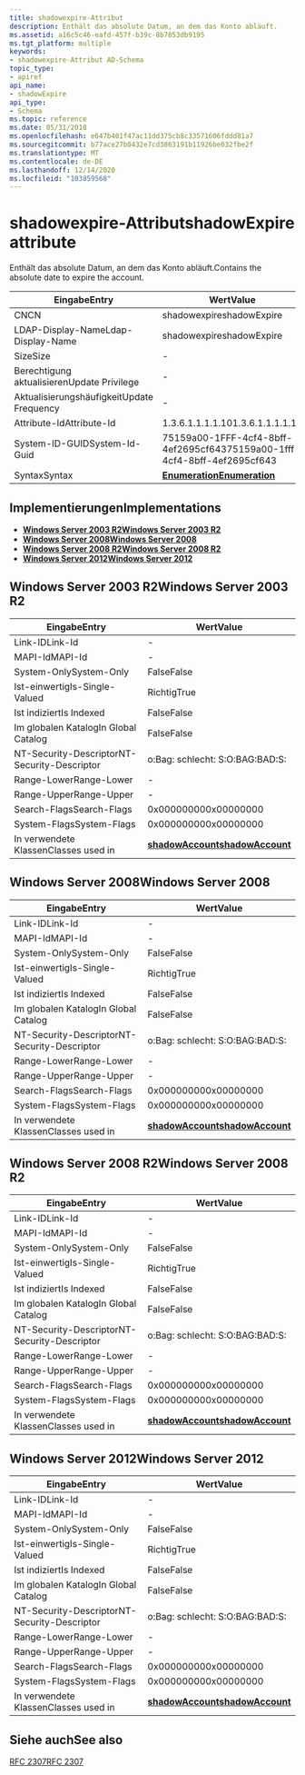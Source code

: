 ```yaml
---
title: shadowexpire-Attribut
description: Enthält das absolute Datum, an dem das Konto abläuft.
ms.assetid: a16c5c46-eafd-457f-b39c-8b7053db9195
ms.tgt_platform: multiple
keywords:
- shadowexpire-Attribut AD-Schema
topic_type:
- apiref
api_name:
- shadowExpire
api_type:
- Schema
ms.topic: reference
ms.date: 05/31/2018
ms.openlocfilehash: e647b401f47ac11dd375cb8c33571606fddd81a7
ms.sourcegitcommit: b77ace27b0432e7cd3863191b11926be032fbe2f
ms.translationtype: MT
ms.contentlocale: de-DE
ms.lasthandoff: 12/14/2020
ms.locfileid: "103859568"
---
```

# <a name="shadowexpire-attribute"></a><span data-ttu-id="6156e-104">shadowexpire-Attribut</span><span class="sxs-lookup"><span data-stu-id="6156e-104">shadowExpire attribute</span></span>

<span data-ttu-id="6156e-105">Enthält das absolute Datum, an dem das Konto abläuft.</span><span class="sxs-lookup"><span data-stu-id="6156e-105">Contains the absolute date to expire the account.</span></span>



| <span data-ttu-id="6156e-106">Eingabe</span><span class="sxs-lookup"><span data-stu-id="6156e-106">Entry</span></span> | <span data-ttu-id="6156e-107">Wert</span><span class="sxs-lookup"><span data-stu-id="6156e-107">Value</span></span> |
|-------------------|--------------------------------------|
| <span data-ttu-id="6156e-108">CN</span><span class="sxs-lookup"><span data-stu-id="6156e-108">CN</span></span>                | <span data-ttu-id="6156e-109">shadowexpire</span><span class="sxs-lookup"><span data-stu-id="6156e-109">shadowExpire</span></span>                         |
| <span data-ttu-id="6156e-110">LDAP-Display-Name</span><span class="sxs-lookup"><span data-stu-id="6156e-110">Ldap-Display-Name</span></span> | <span data-ttu-id="6156e-111">shadowexpire</span><span class="sxs-lookup"><span data-stu-id="6156e-111">shadowExpire</span></span>                         |
| <span data-ttu-id="6156e-112">Size</span><span class="sxs-lookup"><span data-stu-id="6156e-112">Size</span></span>              | \-                                   |
| <span data-ttu-id="6156e-113">Berechtigung aktualisieren</span><span class="sxs-lookup"><span data-stu-id="6156e-113">Update Privilege</span></span>  | \-                                   |
| <span data-ttu-id="6156e-114">Aktualisierungshäufigkeit</span><span class="sxs-lookup"><span data-stu-id="6156e-114">Update Frequency</span></span>  | \-                                   |
| <span data-ttu-id="6156e-115">Attribute-Id</span><span class="sxs-lookup"><span data-stu-id="6156e-115">Attribute-Id</span></span>      | <span data-ttu-id="6156e-116">1.3.6.1.1.1.1.10</span><span class="sxs-lookup"><span data-stu-id="6156e-116">1.3.6.1.1.1.1.10</span></span>                     |
| <span data-ttu-id="6156e-117">System-ID-GUID</span><span class="sxs-lookup"><span data-stu-id="6156e-117">System-Id-Guid</span></span>    | <span data-ttu-id="6156e-118">75159a00-1FFF-4cf4-8bff-4ef2695cf643</span><span class="sxs-lookup"><span data-stu-id="6156e-118">75159a00-1fff-4cf4-8bff-4ef2695cf643</span></span> |
| <span data-ttu-id="6156e-119">Syntax</span><span class="sxs-lookup"><span data-stu-id="6156e-119">Syntax</span></span>            | [<span data-ttu-id="6156e-120">**Enumeration**</span><span class="sxs-lookup"><span data-stu-id="6156e-120">**Enumeration**</span></span>](s-enumeration.md) |



## <a name="implementations"></a><span data-ttu-id="6156e-121">Implementierungen</span><span class="sxs-lookup"><span data-stu-id="6156e-121">Implementations</span></span>

-   [<span data-ttu-id="6156e-122">**Windows Server 2003 R2**</span><span class="sxs-lookup"><span data-stu-id="6156e-122">**Windows Server 2003 R2**</span></span>](#windows-server-2003-r2)
-   [<span data-ttu-id="6156e-123">**Windows Server 2008**</span><span class="sxs-lookup"><span data-stu-id="6156e-123">**Windows Server 2008**</span></span>](#windows-server-2008)
-   [<span data-ttu-id="6156e-124">**Windows Server 2008 R2**</span><span class="sxs-lookup"><span data-stu-id="6156e-124">**Windows Server 2008 R2**</span></span>](#windows-server-2008-r2)
-   [<span data-ttu-id="6156e-125">**Windows Server 2012**</span><span class="sxs-lookup"><span data-stu-id="6156e-125">**Windows Server 2012**</span></span>](#windows-server-2012)

## <a name="windows-server-2003-r2"></a><span data-ttu-id="6156e-126">Windows Server 2003 R2</span><span class="sxs-lookup"><span data-stu-id="6156e-126">Windows Server 2003 R2</span></span>



| <span data-ttu-id="6156e-127">Eingabe</span><span class="sxs-lookup"><span data-stu-id="6156e-127">Entry</span></span> | <span data-ttu-id="6156e-128">Wert</span><span class="sxs-lookup"><span data-stu-id="6156e-128">Value</span></span> |
|------------------------|-----------------------------------------------------|
| <span data-ttu-id="6156e-129">Link-ID</span><span class="sxs-lookup"><span data-stu-id="6156e-129">Link-Id</span></span>                | \-                                                  |
| <span data-ttu-id="6156e-130">MAPI-Id</span><span class="sxs-lookup"><span data-stu-id="6156e-130">MAPI-Id</span></span>                | \-                                                  |
| <span data-ttu-id="6156e-131">System-Only</span><span class="sxs-lookup"><span data-stu-id="6156e-131">System-Only</span></span>            | <span data-ttu-id="6156e-132">False</span><span class="sxs-lookup"><span data-stu-id="6156e-132">False</span></span>                                               |
| <span data-ttu-id="6156e-133">Ist-einwertig</span><span class="sxs-lookup"><span data-stu-id="6156e-133">Is-Single-Valued</span></span>       | <span data-ttu-id="6156e-134">Richtig</span><span class="sxs-lookup"><span data-stu-id="6156e-134">True</span></span>                                                |
| <span data-ttu-id="6156e-135">Ist indiziert</span><span class="sxs-lookup"><span data-stu-id="6156e-135">Is Indexed</span></span>             | <span data-ttu-id="6156e-136">False</span><span class="sxs-lookup"><span data-stu-id="6156e-136">False</span></span>                                               |
| <span data-ttu-id="6156e-137">Im globalen Katalog</span><span class="sxs-lookup"><span data-stu-id="6156e-137">In Global Catalog</span></span>      | <span data-ttu-id="6156e-138">False</span><span class="sxs-lookup"><span data-stu-id="6156e-138">False</span></span>                                               |
| <span data-ttu-id="6156e-139">NT-Security-Descriptor</span><span class="sxs-lookup"><span data-stu-id="6156e-139">NT-Security-Descriptor</span></span> | <span data-ttu-id="6156e-140">o:Bag: schlecht: S:</span><span class="sxs-lookup"><span data-stu-id="6156e-140">O:BAG:BAD:S:</span></span>                                        |
| <span data-ttu-id="6156e-141">Range-Lower</span><span class="sxs-lookup"><span data-stu-id="6156e-141">Range-Lower</span></span>            | \-                                                  |
| <span data-ttu-id="6156e-142">Range-Upper</span><span class="sxs-lookup"><span data-stu-id="6156e-142">Range-Upper</span></span>            | \-                                                  |
| <span data-ttu-id="6156e-143">Search-Flags</span><span class="sxs-lookup"><span data-stu-id="6156e-143">Search-Flags</span></span>           | <span data-ttu-id="6156e-144">0x00000000</span><span class="sxs-lookup"><span data-stu-id="6156e-144">0x00000000</span></span>                                          |
| <span data-ttu-id="6156e-145">System-Flags</span><span class="sxs-lookup"><span data-stu-id="6156e-145">System-Flags</span></span>           | <span data-ttu-id="6156e-146">0x00000000</span><span class="sxs-lookup"><span data-stu-id="6156e-146">0x00000000</span></span>                                          |
| <span data-ttu-id="6156e-147">In verwendete Klassen</span><span class="sxs-lookup"><span data-stu-id="6156e-147">Classes used in</span></span>        | [<span data-ttu-id="6156e-148">**shadowAccount**</span><span class="sxs-lookup"><span data-stu-id="6156e-148">**shadowAccount**</span></span>](c-shadowaccount.md)<br/> |



## <a name="windows-server-2008"></a><span data-ttu-id="6156e-149">Windows Server 2008</span><span class="sxs-lookup"><span data-stu-id="6156e-149">Windows Server 2008</span></span>



| <span data-ttu-id="6156e-150">Eingabe</span><span class="sxs-lookup"><span data-stu-id="6156e-150">Entry</span></span> | <span data-ttu-id="6156e-151">Wert</span><span class="sxs-lookup"><span data-stu-id="6156e-151">Value</span></span> |
|------------------------|-----------------------------------------------------|
| <span data-ttu-id="6156e-152">Link-ID</span><span class="sxs-lookup"><span data-stu-id="6156e-152">Link-Id</span></span>                | \-                                                  |
| <span data-ttu-id="6156e-153">MAPI-Id</span><span class="sxs-lookup"><span data-stu-id="6156e-153">MAPI-Id</span></span>                | \-                                                  |
| <span data-ttu-id="6156e-154">System-Only</span><span class="sxs-lookup"><span data-stu-id="6156e-154">System-Only</span></span>            | <span data-ttu-id="6156e-155">False</span><span class="sxs-lookup"><span data-stu-id="6156e-155">False</span></span>                                               |
| <span data-ttu-id="6156e-156">Ist-einwertig</span><span class="sxs-lookup"><span data-stu-id="6156e-156">Is-Single-Valued</span></span>       | <span data-ttu-id="6156e-157">Richtig</span><span class="sxs-lookup"><span data-stu-id="6156e-157">True</span></span>                                                |
| <span data-ttu-id="6156e-158">Ist indiziert</span><span class="sxs-lookup"><span data-stu-id="6156e-158">Is Indexed</span></span>             | <span data-ttu-id="6156e-159">False</span><span class="sxs-lookup"><span data-stu-id="6156e-159">False</span></span>                                               |
| <span data-ttu-id="6156e-160">Im globalen Katalog</span><span class="sxs-lookup"><span data-stu-id="6156e-160">In Global Catalog</span></span>      | <span data-ttu-id="6156e-161">False</span><span class="sxs-lookup"><span data-stu-id="6156e-161">False</span></span>                                               |
| <span data-ttu-id="6156e-162">NT-Security-Descriptor</span><span class="sxs-lookup"><span data-stu-id="6156e-162">NT-Security-Descriptor</span></span> | <span data-ttu-id="6156e-163">o:Bag: schlecht: S:</span><span class="sxs-lookup"><span data-stu-id="6156e-163">O:BAG:BAD:S:</span></span>                                        |
| <span data-ttu-id="6156e-164">Range-Lower</span><span class="sxs-lookup"><span data-stu-id="6156e-164">Range-Lower</span></span>            | \-                                                  |
| <span data-ttu-id="6156e-165">Range-Upper</span><span class="sxs-lookup"><span data-stu-id="6156e-165">Range-Upper</span></span>            | \-                                                  |
| <span data-ttu-id="6156e-166">Search-Flags</span><span class="sxs-lookup"><span data-stu-id="6156e-166">Search-Flags</span></span>           | <span data-ttu-id="6156e-167">0x00000000</span><span class="sxs-lookup"><span data-stu-id="6156e-167">0x00000000</span></span>                                          |
| <span data-ttu-id="6156e-168">System-Flags</span><span class="sxs-lookup"><span data-stu-id="6156e-168">System-Flags</span></span>           | <span data-ttu-id="6156e-169">0x00000000</span><span class="sxs-lookup"><span data-stu-id="6156e-169">0x00000000</span></span>                                          |
| <span data-ttu-id="6156e-170">In verwendete Klassen</span><span class="sxs-lookup"><span data-stu-id="6156e-170">Classes used in</span></span>        | [<span data-ttu-id="6156e-171">**shadowAccount**</span><span class="sxs-lookup"><span data-stu-id="6156e-171">**shadowAccount**</span></span>](c-shadowaccount.md)<br/> |



## <a name="windows-server-2008-r2"></a><span data-ttu-id="6156e-172">Windows Server 2008 R2</span><span class="sxs-lookup"><span data-stu-id="6156e-172">Windows Server 2008 R2</span></span>



| <span data-ttu-id="6156e-173">Eingabe</span><span class="sxs-lookup"><span data-stu-id="6156e-173">Entry</span></span> | <span data-ttu-id="6156e-174">Wert</span><span class="sxs-lookup"><span data-stu-id="6156e-174">Value</span></span> |
|------------------------|-----------------------------------------------------|
| <span data-ttu-id="6156e-175">Link-ID</span><span class="sxs-lookup"><span data-stu-id="6156e-175">Link-Id</span></span>                | \-                                                  |
| <span data-ttu-id="6156e-176">MAPI-Id</span><span class="sxs-lookup"><span data-stu-id="6156e-176">MAPI-Id</span></span>                | \-                                                  |
| <span data-ttu-id="6156e-177">System-Only</span><span class="sxs-lookup"><span data-stu-id="6156e-177">System-Only</span></span>            | <span data-ttu-id="6156e-178">False</span><span class="sxs-lookup"><span data-stu-id="6156e-178">False</span></span>                                               |
| <span data-ttu-id="6156e-179">Ist-einwertig</span><span class="sxs-lookup"><span data-stu-id="6156e-179">Is-Single-Valued</span></span>       | <span data-ttu-id="6156e-180">Richtig</span><span class="sxs-lookup"><span data-stu-id="6156e-180">True</span></span>                                                |
| <span data-ttu-id="6156e-181">Ist indiziert</span><span class="sxs-lookup"><span data-stu-id="6156e-181">Is Indexed</span></span>             | <span data-ttu-id="6156e-182">False</span><span class="sxs-lookup"><span data-stu-id="6156e-182">False</span></span>                                               |
| <span data-ttu-id="6156e-183">Im globalen Katalog</span><span class="sxs-lookup"><span data-stu-id="6156e-183">In Global Catalog</span></span>      | <span data-ttu-id="6156e-184">False</span><span class="sxs-lookup"><span data-stu-id="6156e-184">False</span></span>                                               |
| <span data-ttu-id="6156e-185">NT-Security-Descriptor</span><span class="sxs-lookup"><span data-stu-id="6156e-185">NT-Security-Descriptor</span></span> | <span data-ttu-id="6156e-186">o:Bag: schlecht: S:</span><span class="sxs-lookup"><span data-stu-id="6156e-186">O:BAG:BAD:S:</span></span>                                        |
| <span data-ttu-id="6156e-187">Range-Lower</span><span class="sxs-lookup"><span data-stu-id="6156e-187">Range-Lower</span></span>            | \-                                                  |
| <span data-ttu-id="6156e-188">Range-Upper</span><span class="sxs-lookup"><span data-stu-id="6156e-188">Range-Upper</span></span>            | \-                                                  |
| <span data-ttu-id="6156e-189">Search-Flags</span><span class="sxs-lookup"><span data-stu-id="6156e-189">Search-Flags</span></span>           | <span data-ttu-id="6156e-190">0x00000000</span><span class="sxs-lookup"><span data-stu-id="6156e-190">0x00000000</span></span>                                          |
| <span data-ttu-id="6156e-191">System-Flags</span><span class="sxs-lookup"><span data-stu-id="6156e-191">System-Flags</span></span>           | <span data-ttu-id="6156e-192">0x00000000</span><span class="sxs-lookup"><span data-stu-id="6156e-192">0x00000000</span></span>                                          |
| <span data-ttu-id="6156e-193">In verwendete Klassen</span><span class="sxs-lookup"><span data-stu-id="6156e-193">Classes used in</span></span>        | [<span data-ttu-id="6156e-194">**shadowAccount**</span><span class="sxs-lookup"><span data-stu-id="6156e-194">**shadowAccount**</span></span>](c-shadowaccount.md)<br/> |



## <a name="windows-server-2012"></a><span data-ttu-id="6156e-195">Windows Server 2012</span><span class="sxs-lookup"><span data-stu-id="6156e-195">Windows Server 2012</span></span>



| <span data-ttu-id="6156e-196">Eingabe</span><span class="sxs-lookup"><span data-stu-id="6156e-196">Entry</span></span> | <span data-ttu-id="6156e-197">Wert</span><span class="sxs-lookup"><span data-stu-id="6156e-197">Value</span></span> |
|------------------------|-----------------------------------------------------|
| <span data-ttu-id="6156e-198">Link-ID</span><span class="sxs-lookup"><span data-stu-id="6156e-198">Link-Id</span></span>                | \-                                                  |
| <span data-ttu-id="6156e-199">MAPI-Id</span><span class="sxs-lookup"><span data-stu-id="6156e-199">MAPI-Id</span></span>                | \-                                                  |
| <span data-ttu-id="6156e-200">System-Only</span><span class="sxs-lookup"><span data-stu-id="6156e-200">System-Only</span></span>            | <span data-ttu-id="6156e-201">False</span><span class="sxs-lookup"><span data-stu-id="6156e-201">False</span></span>                                               |
| <span data-ttu-id="6156e-202">Ist-einwertig</span><span class="sxs-lookup"><span data-stu-id="6156e-202">Is-Single-Valued</span></span>       | <span data-ttu-id="6156e-203">Richtig</span><span class="sxs-lookup"><span data-stu-id="6156e-203">True</span></span>                                                |
| <span data-ttu-id="6156e-204">Ist indiziert</span><span class="sxs-lookup"><span data-stu-id="6156e-204">Is Indexed</span></span>             | <span data-ttu-id="6156e-205">False</span><span class="sxs-lookup"><span data-stu-id="6156e-205">False</span></span>                                               |
| <span data-ttu-id="6156e-206">Im globalen Katalog</span><span class="sxs-lookup"><span data-stu-id="6156e-206">In Global Catalog</span></span>      | <span data-ttu-id="6156e-207">False</span><span class="sxs-lookup"><span data-stu-id="6156e-207">False</span></span>                                               |
| <span data-ttu-id="6156e-208">NT-Security-Descriptor</span><span class="sxs-lookup"><span data-stu-id="6156e-208">NT-Security-Descriptor</span></span> | <span data-ttu-id="6156e-209">o:Bag: schlecht: S:</span><span class="sxs-lookup"><span data-stu-id="6156e-209">O:BAG:BAD:S:</span></span>                                        |
| <span data-ttu-id="6156e-210">Range-Lower</span><span class="sxs-lookup"><span data-stu-id="6156e-210">Range-Lower</span></span>            | \-                                                  |
| <span data-ttu-id="6156e-211">Range-Upper</span><span class="sxs-lookup"><span data-stu-id="6156e-211">Range-Upper</span></span>            | \-                                                  |
| <span data-ttu-id="6156e-212">Search-Flags</span><span class="sxs-lookup"><span data-stu-id="6156e-212">Search-Flags</span></span>           | <span data-ttu-id="6156e-213">0x00000000</span><span class="sxs-lookup"><span data-stu-id="6156e-213">0x00000000</span></span>                                          |
| <span data-ttu-id="6156e-214">System-Flags</span><span class="sxs-lookup"><span data-stu-id="6156e-214">System-Flags</span></span>           | <span data-ttu-id="6156e-215">0x00000000</span><span class="sxs-lookup"><span data-stu-id="6156e-215">0x00000000</span></span>                                          |
| <span data-ttu-id="6156e-216">In verwendete Klassen</span><span class="sxs-lookup"><span data-stu-id="6156e-216">Classes used in</span></span>        | [<span data-ttu-id="6156e-217">**shadowAccount**</span><span class="sxs-lookup"><span data-stu-id="6156e-217">**shadowAccount**</span></span>](c-shadowaccount.md)<br/> |



## <a name="see-also"></a><span data-ttu-id="6156e-218">Siehe auch</span><span class="sxs-lookup"><span data-stu-id="6156e-218">See also</span></span>

<dl> <dt>

[<span data-ttu-id="6156e-219">RFC 2307</span><span class="sxs-lookup"><span data-stu-id="6156e-219">RFC 2307</span></span>](https://www.ietf.org/rfc/rfc2307.txt)
</dt> </dl>

 

 





